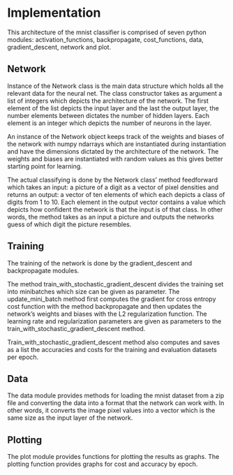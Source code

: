 # Implementation

This architecture of the  mnist classifier is comprised of seven python modules: activation_functions, backpropagate, cost_functions, data, gradient_descent, network and plot. 

## Network

Instance of the Network class is the main data structure which holds all the relevant data for the neural net. The class constructor takes as argument a list of integers which depicts the architecture of the network. The first element of the list depicts the input layer and the last the output layer, the number elements between dictates the number of hidden layers. Each element is an integer which depicts the number of neurons in the layer. 

An instance of the Network object keeps track of the weights and biases of the network with numpy ndarrays which are instantiated during instantiation and have the dimensions dictated by the architecture of the network. The weights and biases are instantiated with random values as this gives better starting point for learning.

The actual classifying is done by the Network class’ method feedforward which takes an input: a picture of a digit as a vector of pixel densities and returns an output: a vector of ten elements of which each depicts a class of digits from 1 to 10. Each element in the output vector contains a value which depicts how confident the network is that the input is of that class. In other words, the method takes as an input a picture and outputs the networks guess of which digit the picture resembles.


## Training

The training of the network is done by the gradient_descent and backpropagate modules. 

The method train_with_stochastic_gradient_descent divides the training set into minibatches which size can be given as parameter. The update_mini_batch method first computes the gradient for cross entropy cost function with the method backpropagate and then updates the network’s weights and biases with the L2 regularization function. The learning rate and regularization parameters are given as parameters to the train_with_stochastic_gradient_descent method. 

Train_with_stochastic_gradient_descent method also computes and saves as a list the accuracies and costs for the training and evaluation datasets per epoch. 

## Data

The data module provides methods for loading the mnist dataset from a zip file and converting the data into a format that the network can work with. In other words, it converts the image pixel values into a vector which is the same size as the input layer of the network.

## Plotting 

The plot module provides functions for plotting the results as graphs. The plotting function provides graphs for cost and accuracy by epoch.


